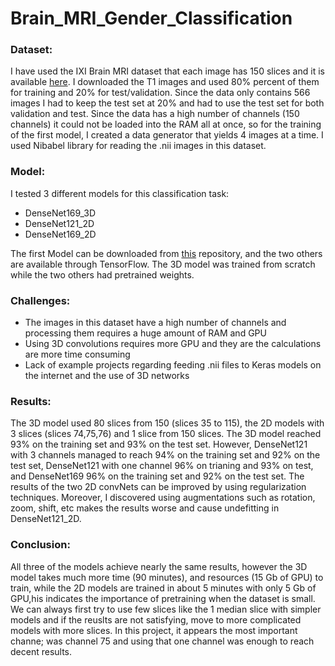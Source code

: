 # Brain_MRI_Gender_Classification

### Dataset:

I have used the IXI Brain MRI dataset that each image has 150 slices and it is available [here](https://brain-development.org/ixi-dataset/). I downloaded the T1 images and used 80% percent of them for training and 20% for test/validation. Since the data only contains 566 images I had to keep the test set at 20% and had to use the test set for both validation and test. Since the data has a high number of channels (150 channels) it could not be loaded into the RAM all at once, so for the training of the first model, I created a data generator that yields 4 images at a time. I used Nibabel library for reading the .nii images in this dataset. 

### Model:

I tested 3 different models for this classification task:

* DenseNet169_3D
* DenseNet121_2D
* DenseNet169_2D

The first Model can be downloaded from [this](https://github.com/GalDude33/DenseNetFCN-3D) repository, and the two others are available through TensorFlow. The 3D model was trained from scratch while the two others had pretrained weights.

### Challenges:

* The images in this dataset have a high number of channels and processing them requires a huge amount of RAM and GPU
* Using 3D convolutions requires more GPU and they are the calculations are more time consuming
* Lack of example projects regarding feeding .nii files to Keras models on the internet and the use of 3D networks

### Results:

The 3D model used 80 slices from 150 (slices 35 to 115), the 2D models with 3 slices (slices 74,75,76) and 1 slice from 150 slices. The 3D model reached 93% on the training set and 93% on the test set. However, DenseNet121 with 3 channels managed to reach 94% on the training set and 92% on the test set, DenseNet121 with one channel 96% on trianing and 93% on test, and DenseNet169 96% on the training set and 92% on the test set. The results of the two 2D convNets can be improved by using regularization techniques. Moreover, I discovered using augmentations such as rotation, zoom, shift, etc makes the results worse and cause undefitting in DenseNet121_2D.

### Conclusion:

All three of the models achieve nearly the same results, however the 3D model takes much more time (90 minutes), and resources (15 Gb of GPU) to train, while the 2D models are trained in about 5 minutes with only 5 Gb of GPU,his indicates the importance of pretraining when the dataset is small. We can always first try to use few slices like the 1 median slice with simpler models and if the reuslts are not satisfying, move to more complicated models with more slices. In this project, it appears the most important channe; was channel 75 and using that one channel was enough to reach decent results.
